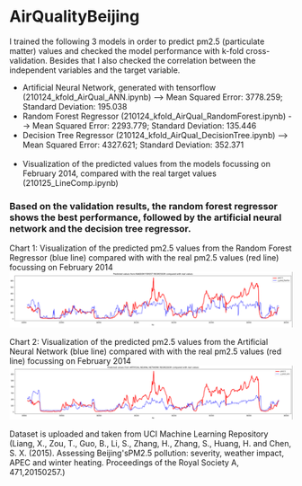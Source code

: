 # AirQualityBeijing

I trained the following 3 models in order to predict pm2.5 (particulate matter) values and checked the model performance with k-fold cross-validation. Besides that I also checked the correlation between the independent variables and the target variable.
* Artificial Neural Network, generated with tensorflow (210124_kfold_AirQual_ANN.ipynb) --> Mean Squared Error: 3778.259; Standard Deviation: 195.038
* Random Forest Regressor (210124_kfold_AirQual_RandomForest.ipynb) --> Mean Squared Error: 2293.779; Standard Deviation: 135.446
* Decision Tree Regressor (210124_kfold_AirQual_DecisionTree.ipynb) --> Mean Squared Error: 4327.621; Standard Deviation: 352.371<br><br>
* Visualization of the predicted values from the models focussing on February 2014, compared with the real target values (210125_LineComp.ipynb)

### Based on the validation results, the random forest regressor shows the best performance, followed by the artificial neural network and the decision tree regressor.

Chart 1: Visualization of the predicted pm2.5 values from the Random Forest Regressor (blue line) compared with with the real pm2.5 values (red line) focussing on February 2014
![Random Forest Regressor](https://github.com/MartinTschendel/AirQualityBeijing/blob/update/line_ranfor.PNG?raw=true)

Chart 2: Visualization of the predicted pm2.5 values from the Artificial Neural Network (blue line) compared with with the real pm2.5 values (red line) focussing on February 2014
![Random Forest Regressor](https://github.com/MartinTschendel/AirQualityBeijing/blob/update/line_ann.PNG?raw=true)


Dataset is uploaded and taken from UCI Machine Learning Repository (Liang, X., Zou, T., Guo, B., Li, S., Zhang, H., Zhang, S., Huang, H. and Chen, S. X. (2015). Assessing Beijing'sPM2.5 pollution: severity, weather impact, APEC and winter heating. Proceedings of the Royal Society A, 471,20150257.)
